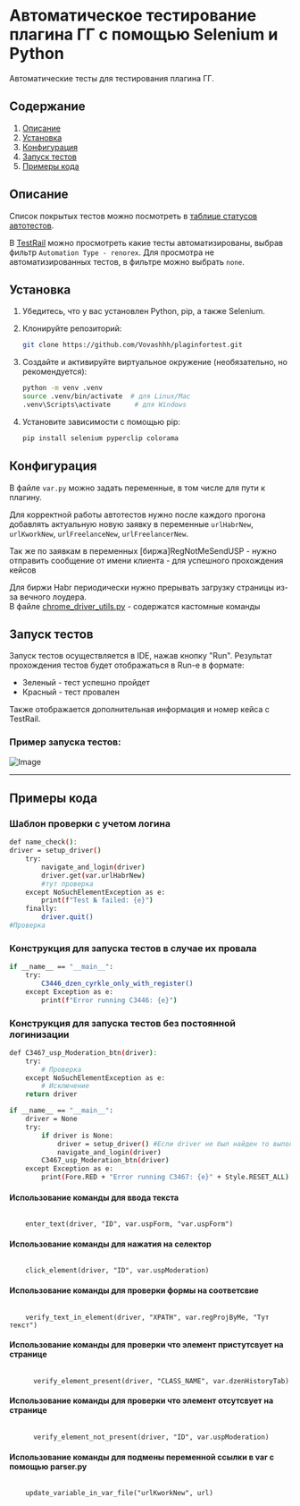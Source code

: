 # Автоматическое тестирование плагина ГГ с помощью Selenium и Python

Автоматические тесты для тестирования плагина ГГ.

## Содержание

1. [Описание](#описание)
2. [Установка](#установка)
3. [Конфигурация](#конфигурация)
4. [Запуск тестов](#запуск-тестов)
5. [Примеры кода](#примеры-кода)

## Описание

Список покрытых тестов можно посмотреть
в [таблице статусов автотестов](https://docs.google.com/spreadsheets/d/1qqlhKPdRqQpEVlrwVBCH4_zuKuKWV_pKTApflPJbY-U/edit?gid=0#gid=0).

В [TestRail](https://qa.dzencode.net/index.php?/suites/view/1&group_by=cases:section_id&group_order=desc&display_deleted_cases=0&group_id=1111)
можно просмотреть какие тесты автоматизированы, выбрав фильтр `Automation Type - renorex`. Для просмотра не
автоматизированных тестов, в фильтре можно выбрать `none`.

## Установка

1. Убедитесь, что у вас установлен Python, pip, а также Selenium.
2. Клонируйте репозиторий:

    ```sh
    git clone https://github.com/Vovashhh/plaginfortest.git
    ```

3. Создайте и активируйте виртуальное окружение (необязательно, но рекомендуется):

    ```sh
    python -m venv .venv
    source .venv/bin/activate  # для Linux/Mac
    .venv\Scripts\activate      # для Windows
    ```

4. Установите зависимости с помощью pip:

    ```sh
    pip install selenium pyperclip colorama
    ```

## Конфигурация

В файле `var.py` можно задать переменные, в том числе для пути к плагину.

Для корректной работы автотестов нужно после каждого прогона добавлять актуальную новую заявку в
переменные `urlHabrNew`, `urlKworkNew`, `urlFreelanceNew`, `urlFreelancerNew`.

Так же по заявкам в переменных [биржа]RegNotMeSendUSP - нужно отправить сообщение от имени клиента - для успешного прохождения кейсов

Для биржи Habr периодически нужно прерывать загрузку страницы из-за вечного лоудера.
<br>
В файле [chrome_driver_utils.py](https://git.dzencode.com/qa/ext/-/blob/main/chrome_driver_utils.py) - содержатся кастомные команды

## Запуск тестов

Запуск тестов осуществляется в IDE, нажав кнопку "Run". Результат прохождения тестов будет отображаться в Run-е в
формате:

- Зеленый - тест успешно пройдет
- Красный - тест провален

Также отображается дополнительная информация и номер кейса с TestRail.

### Пример запуска тестов:

![Image](https://img001.prntscr.com/file/img001/qiW1SLJnQneL7qiop2TtBw.png)

---

## Примеры кода

### Шаблон проверки с учетом логина

```sh
def name_check():
driver = setup_driver()
    try:
        navigate_and_login(driver)
        driver.get(var.urlHabrNew)
        #тут проверка
    except NoSuchElementException as e:
        print(f"Test № failed: {e}")
    finally:
        driver.quit()
#Проверка 
```

### Конструкция для запуска тестов в случае их провала

```sh 
if __name__ == "__main__":
    try:
        C3446_dzen_cyrkle_only_with_register()
    except Exception as e:
        print(f"Error running C3446: {e}")
```

### Конструкция для запуска тестов без постоянной логинизации

```sh
def C3467_usp_Moderation_btn(driver):
    try:
        # Проверка
    except NoSuchElementException as e:
        # Исключение
    return driver
```

```sh
if __name__ == "__main__":
    driver = None
    try:
        if driver is None:
            driver = setup_driver() #Если driver не был найден то выполняется логинизация
            navigate_and_login(driver)
        C3467_usp_Moderation_btn(driver)
    except Exception as e:
        print(Fore.RED + "Error running C3467: {e}" + Style.RESET_ALL)
```

#### Использование команды для ввода текста

<code>
    enter_text(driver, "ID", var.uspForm, "var.uspForm")
</code>

#### Использование команды для нажатия на селектор

<code>
    click_element(driver, "ID", var.uspModeration)
</code>

#### Использование команды для проверки формы на соответсвие

<code>
    verify_text_in_element(driver, "XPATH", var.regProjByMe, "Тут текст")
</code>

#### Использование команды для проверки что элемент пристутсвует на странице

<code>
      verify_element_present(driver, "CLASS_NAME", var.dzenHistoryTab)
</code>

#### Использование команды для проверки что элемент отсутсвует на странице

<code>
      verify_element_not_present(driver, "ID", var.uspModeration)
</code>

#### Использование команды для подмены переменной ссылки в var с помощью parser.py
<code>
    update_variable_in_var_file("urlKworkNew", url)
</code>
